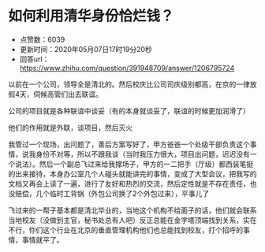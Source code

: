 # 如何利用清华身份恰烂钱？
- 点赞数：6039
- 更新时间：2020年05月07日17时19分20秒
- 回答url：https://www.zhihu.com/question/391948709/answer/1206795724
<body>
 <p data-pid="eJMh4lBg">以前在一个公司，领导全是清北的。然后校庆比公司司庆级别都高，在京的一律放假4天，伺候高管们出去联谊。</p>
 <p data-pid="Q5rO_gjU">公司的项目就是各种联谊中谈妥（有的本身就谈妥了，联谊的时候更加润滑了）</p>
 <p data-pid="MlTTn_bX">他们的作用就是外联，谈项目，然后灭火</p>
 <p data-pid="_GBZPhs4">我管过一个现场，出问题了，善后方案写好了，甲方爸爸一个处级干部负责这个事情，说我身份不对等，所以不跟我谈（当时我压力很大，项目出问题，迟迟没有一个说法）。然后一个副总飞过来给我撑场子，甲方的一二把手（厅级）都西装笔挺的出来接待，本身办公室几个人碰头就能讲完的事情，变成了大型会议，把我写的文档又再会上读了一遍，进行了友好和热烈的交流，然后定性就是不存在责任，也没赔偿，几个临时工背锅（外包公司换了2个外包过来），平事儿了</p>
 <p data-pid="MeUQFhIf">飞过来的一帮子基本都是清北毕业的，当地这个机构不给面子的话，他们就会联系当地校友（没做到主官，秘书处总有人吧）反正总能在金字塔顶端找到关系，实在不行，你们这个行业在北京的垂直管理机构他们也总能找到校友，打个招呼的事情，事情就平了。</p>
 <p></p>
 <p></p>
 <p></p>
</body>